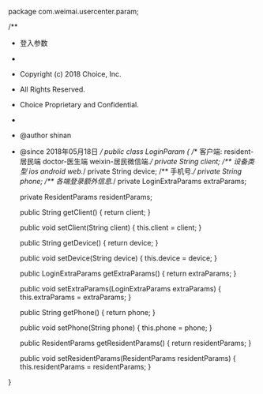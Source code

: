 package com.weimai.usercenter.param;


/**
 * 登入参数
 * <p>
 * Copyright (c) 2018 Choice, Inc.
 * All Rights Reserved.
 * Choice Proprietary and Confidential.
 *
 * @author shinan
 * @since 2018年05月18日
 */
public class LoginParam {
    /** 客户端: resident-居民端 doctor-医生端 weixin-居民微信端.*/
    private String client;
    /** 设备类型 ios android web.*/
    private String device;
    /** 手机号.*/
    private String phone;
    /** 各端登录额外信息.*/
    private LoginExtraParams extraParams;
    
    private ResidentParams residentParams;

    public String getClient() {
        return client;
    }

    public void setClient(String client) {
        this.client = client;
    }

    public String getDevice() {
        return device;
    }

    public void setDevice(String device) {
        this.device = device;
    }

    public LoginExtraParams getExtraParams() {
        return extraParams;
    }

    public void setExtraParams(LoginExtraParams extraParams) {
        this.extraParams = extraParams;
    }

    public String getPhone() {
        return phone;
    }

    public void setPhone(String phone) {
        this.phone = phone;
    }

	public ResidentParams getResidentParams() {
		return residentParams;
	}

	public void setResidentParams(ResidentParams residentParams) {
		this.residentParams = residentParams;
	}
    
    
}
